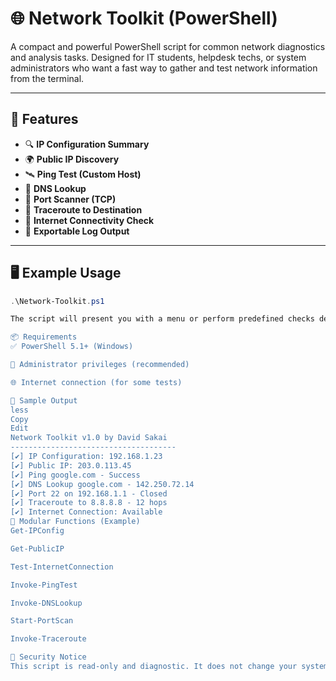 # 🌐 Network Toolkit (PowerShell)

A compact and powerful PowerShell script for common network diagnostics and analysis tasks. Designed for IT students, helpdesk techs, or system administrators who want a fast way to gather and test network information from the terminal.

---

## 🔧 Features

- 🔍 **IP Configuration Summary**
- 🌍 **Public IP Discovery**
- 🛰️ **Ping Test (Custom Host)**
- 🧭 **DNS Lookup**
- 🛜 **Port Scanner (TCP)**
- 📶 **Traceroute to Destination**
- 🧪 **Internet Connectivity Check**
- 📄 **Exportable Log Output**

---

## 🖥️ Example Usage

```powershell
.\Network-Toolkit.ps1

The script will present you with a menu or perform predefined checks depending on how it's structured. Make sure to run PowerShell as Administrator for full functionality (especially port scanning or network interfaces access).

📦 Requirements
✅ PowerShell 5.1+ (Windows)

🧠 Administrator privileges (recommended)

🌐 Internet connection (for some tests)

📁 Sample Output
less
Copy
Edit
Network Toolkit v1.0 by David Sakai
-------------------------------------
[✔] IP Configuration: 192.168.1.23
[✔] Public IP: 203.0.113.45
[✔] Ping google.com - Success
[✔] DNS Lookup google.com - 142.250.72.14
[✔] Port 22 on 192.168.1.1 - Closed
[✔] Traceroute to 8.8.8.8 - 12 hops
[✔] Internet Connection: Available
🧰 Modular Functions (Example)
Get-IPConfig

Get-PublicIP

Test-InternetConnection

Invoke-PingTest

Invoke-DNSLookup

Start-PortScan

Invoke-Traceroute

🔐 Security Notice
This script is read-only and diagnostic. It does not change your system configuration. However, port scanning may trigger alerts on some networks—use responsibly.

